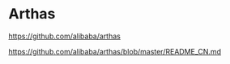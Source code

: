 # Arthas

https://github.com/alibaba/arthas

https://github.com/alibaba/arthas/blob/master/README_CN.md